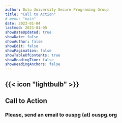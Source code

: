 ```yaml
---
author: Oulu University Secure Programing Group
title: "Call to Action"
# menu: "main"
date: 2023-01-04
lastmod: 2023-01-05
showDateUpdated: true
showDate: false
showAuthor: false
showEdit: false
showPagination: false
showTableOfContents: true
showReadingTime: false
showHeadingAnchors: false
---
```


## {{< icon "lightbulb" >}}

## Call to Action

### **Please, send an email to ouspg (at) ouspg.org**